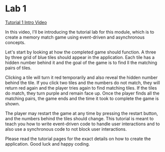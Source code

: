 # Lab 1

[Tutorial 1 Intro Video](https://courses.edx.org/courses/course-v1:Microsoft+DEV234x+1T2018a/courseware/d2230f74f2ec482cace613dcf2f68532/360f7885334f4755b85541e32206a259/?child=first)

In this video, I'll be introducing the tutorial lab for this module,
which is to create a memory match game using event-driven and
asynchronous concepts.

Let's start by looking at how the completed game should function.
A three by three grid of blue tiles should appear in the application.
Each tile has a hidden number behind it and
the goal of the game is to find ll the matching pairs of tiles.

Clicking a tile will turn it red temporarily and
also reveal the hidden number behind the tile.
If you click two tiles and the numbers do not match, they will
return red again and the player tries again to find matching tiles.
If the tiles do match, they turn purple and remain face up.
Once the player finds all the matching pairs, the game ends and
the time it took to complete the game is shown.

The player may restart the game at any time by pressing the restart
button, and the numbers behind the tiles should change.
This tutorial is meant to teach you how to write event-driven
code to handle user interactions and
to also use a synchronous code to not block user interactions.

Please read the tutorial pages for
the exact details on how to create the application.
Good luck and happy coding.
